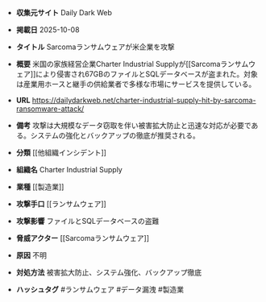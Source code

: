 - **収集元サイト**
Daily Dark Web

- **掲載日**
2025-10-08

- **タイトル**
Sarcomaランサムウェアが米企業を攻撃

- **概要**
米国の家族経営企業Charter Industrial Supplyが[[Sarcomaランサムウェア]]により侵害され67GBのファイルとSQLデータベースが盗まれた。対象は産業用ホースと継手の供給業者で多様な市場にサービスを提供している。

- **URL**
https://dailydarkweb.net/charter-industrial-supply-hit-by-sarcoma-ransomware-attack/

- **備考**
攻撃は大規模なデータ窃取を伴い被害拡大防止と迅速な対応が必要である。システムの強化とバックアップの徹底が推奨される。

- **分類**
[[他組織インシデント]]

- **組織名**
Charter Industrial Supply

- **業種**
[[製造業]]

- **攻撃手口**
[[ランサムウェア]]

- **攻撃影響**
ファイルとSQLデータベースの盗難

- **脅威アクター**
[[Sarcomaランサムウェア]]

- **原因**
不明

- **対処方法**
被害拡大防止、システム強化、バックアップ徹底

- **ハッシュタグ**
#ランサムウェア #データ漏洩 #製造業

